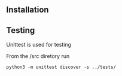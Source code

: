 ## Installation

## Testing

Unittest is used for testing

From the /src diretory run

``python3 -m unittest discover -s ../tests/``